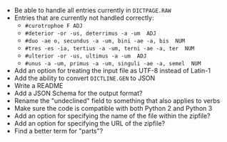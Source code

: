 - Be able to handle all entries currently in `DICTPAGE.RAW`
- Entries that are currently not handled correctly:
    - `#curotrophoe F ADJ`
    - `#deterior -or -us, deterrimus -a -um  ADJ`
    - `#duo -ae o, secundus -a -um, bini -ae -a, bis  NUM`
    - `#tres -es -ia, tertius -a -um, terni -ae -a, ter  NUM`
    - `#ulterior -or -us, ultimus -a -um  ADJ`
    - `#unus -a -um, primus -a -um, singuli -ae -a, semel  NUM`
- Add an option for treating the input file as UTF-8 instead of Latin-1
- Add the ability to convert `DICTLINE.GEN` to JSON
- Write a README
- Add a JSON Schema for the output format?
- Rename the "undeclined" field to something that also applies to verbs
- Make sure the code is compatible with both Python 2 and Python 3
- Add an option for specifying the name of the file within the zipfile?
- Add an option for specifying the URL of the zipfile?
- Find a better term for "parts"?
